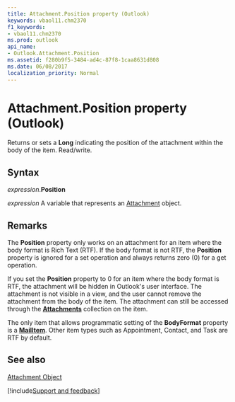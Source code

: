 ```yaml
---
title: Attachment.Position property (Outlook)
keywords: vbaol11.chm2370
f1_keywords:
- vbaol11.chm2370
ms.prod: outlook
api_name:
- Outlook.Attachment.Position
ms.assetid: f280b9f5-3484-ad4c-87f8-1caa8631d808
ms.date: 06/08/2017
localization_priority: Normal
---
```



# Attachment.Position property (Outlook)

Returns or sets a  **Long** indicating the position of the attachment within the body of the item. Read/write.


## Syntax

_expression_.**Position**

_expression_ A variable that represents an [Attachment](Outlook.Attachment.md) object.


## Remarks

The **Position** property only works on an attachment for an item where the body format is Rich Text (RTF). If the body format is not RTF, the **Position** property is ignored for a set operation and always returns zero (0) for a get operation.

If you set the  **Position** property to 0 for an item where the body format is RTF, the attachment will be hidden in Outlook's user interface. The attachment is not visible in a view, and the user cannot remove the attachment from the body of the item. The attachment can still be accessed through the **[Attachments](Outlook.Attachments.md)** collection on the item.

The only item that allows programmatic setting of the  **BodyFormat** property is a **[MailItem](Outlook.MailItem.md)**. Other item types such as Appointment, Contact, and Task are RTF by default.


## See also


[Attachment Object](Outlook.Attachment.md)

[!include[Support and feedback](~/includes/feedback-boilerplate.md)]